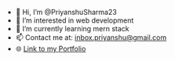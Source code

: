 - 👋 Hi, I’m @PriyanshuSharma23
- 👀 I’m interested in web development
- 🌱 I’m currently learning mern stack
- 📫 Contact me at: <email>inbox.priyanshu@gmail.com</email>
- 🌐 [Link to my Portfolio](https://priyanshusharma23.netlify.app) 


 

<!---
PriyanshuSharma23/PriyanshuSharma23 is a ✨ special ✨ repository because its `README.md` (this file) appears on your GitHub profile.
You can click the Preview link to take a look at your changes.
--->
